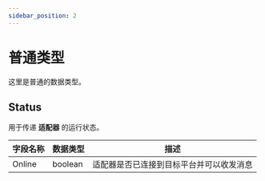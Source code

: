 ```yaml
---
sidebar_position: 2
---
```


# 普通类型

这里是普通的数据类型。

## Status

用于传递 **适配器** 的运行状态。

| 字段名称 | 数据类型 | 描述 |
| -------- | -------- | ---- |
|  Online  | boolean  | 适配器是否已连接到目标平台并可以收发消息 |

